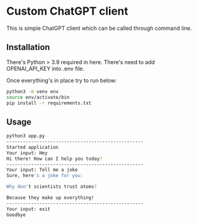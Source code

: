 # Custom ChatGPT client

This is simple ChatGPT client which can be called through command line.

## Installation

There's Python > 3.9 required in here.
There's need to add OPENAI_API_KEY into .env file.

Once everything's in place try to run below:

```bash
python3 -m venv env
source env/activate/bin
pip install -r requirements.txt
```

## Usage
```bash
python3 app.py
--------------------------------------------------
Started application
Your input: Hey
Hi there! How can I help you today?
--------------------------------------------------
Your input: Tell me a joke
Sure, here's a joke for you:

Why don't scientists trust atoms?

Because they make up everything!
--------------------------------------------------
Your input: exit
Goodbye

```